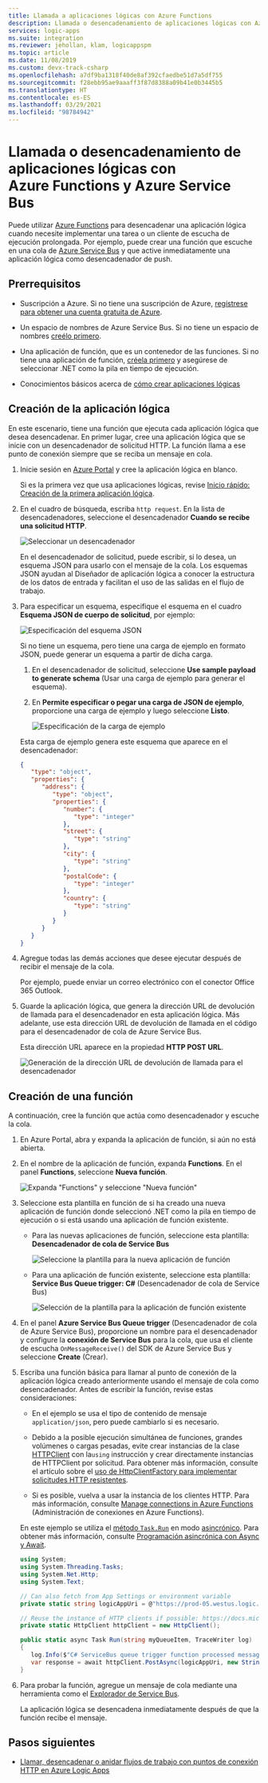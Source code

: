 ```yaml
---
title: Llamada a aplicaciones lógicas con Azure Functions
description: Llamada o desencadenamiento de aplicaciones lógicas con Azure Functions y Azure Service Bus
services: logic-apps
ms.suite: integration
ms.reviewer: jehollan, klam, logicappspm
ms.topic: article
ms.date: 11/08/2019
ms.custom: devx-track-csharp
ms.openlocfilehash: a7df9ba1318f40de8af392cfaedbe51d7a5df755
ms.sourcegitcommit: f28ebb95ae9aaaff3f87d8388a09b41e0b3445b5
ms.translationtype: HT
ms.contentlocale: es-ES
ms.lasthandoff: 03/29/2021
ms.locfileid: "98784942"
---
```

# <a name="call-or-trigger-logic-apps-by-using-azure-functions-and-azure-service-bus"></a>Llamada o desencadenamiento de aplicaciones lógicas con Azure Functions y Azure Service Bus

Puede utilizar [Azure Functions](../azure-functions/functions-overview.md) para desencadenar una aplicación lógica cuando necesite implementar una tarea o un cliente de escucha de ejecución prolongada. Por ejemplo, puede crear una función que escuche en una cola de [Azure Service Bus](../service-bus-messaging/service-bus-messaging-overview.md) y que active inmediatamente una aplicación lógica como desencadenador de push.

## <a name="prerequisites"></a>Prerrequisitos

* Suscripción a Azure. Si no tiene una suscripción de Azure, [regístrese para obtener una cuenta gratuita de Azure](https://azure.microsoft.com/free/).

* Un espacio de nombres de Azure Service Bus. Si no tiene un espacio de nombres [creélo primero](../service-bus-messaging/service-bus-create-namespace-portal.md).

* Una aplicación de función, que es un contenedor de las funciones. Si no tiene una aplicación de función, [créela primero](../azure-functions/functions-get-started.md) y asegúrese de seleccionar .NET como la pila en tiempo de ejecución.

* Conocimientos básicos acerca de [cómo crear aplicaciones lógicas](../logic-apps/quickstart-create-first-logic-app-workflow.md)

## <a name="create-logic-app"></a>Creación de la aplicación lógica

En este escenario, tiene una función que ejecuta cada aplicación lógica que desea desencadenar. En primer lugar, cree una aplicación lógica que se inicie con un desencadenador de solicitud HTTP. La función llama a ese punto de conexión siempre que se reciba un mensaje en cola.

1. Inicie sesión en [Azure Portal](https://portal.azure.com) y cree la aplicación lógica en blanco.

   Si es la primera vez que usa aplicaciones lógicas, revise [Inicio rápido: Creación de la primera aplicación lógica](../logic-apps/quickstart-create-first-logic-app-workflow.md).

1. En el cuadro de búsqueda, escriba `http request`. En la lista de desencadenadores, seleccione el desencadenador **Cuando se recibe una solicitud HTTP**.

   ![Seleccionar un desencadenador](./media/logic-apps-scenario-function-sb-trigger/when-http-request-received-trigger.png)

   En el desencadenador de solicitud, puede escribir, si lo desea, un esquema JSON para usarlo con el mensaje de la cola. Los esquemas JSON ayudan al Diseñador de aplicación lógica a conocer la estructura de los datos de entrada y facilitan el uso de las salidas en el flujo de trabajo.

1. Para especificar un esquema, especifique el esquema en el cuadro **Esquema JSON de cuerpo de solicitud**, por ejemplo:

   ![Especificación del esquema JSON](./media/logic-apps-scenario-function-sb-trigger/when-http-request-received-trigger-schema.png)

   Si no tiene un esquema, pero tiene una carga de ejemplo en formato JSON, puede generar un esquema a partir de dicha carga.

   1. En el desencadenador de solicitud, seleccione **Use sample payload to generate schema** (Usar una carga de ejemplo para generar el esquema).

   1. En **Permite especificar o pegar una carga de JSON de ejemplo**, proporcione una carga de ejemplo y luego seleccione **Listo**.

      ![Especificación de la carga de ejemplo](./media/logic-apps-scenario-function-sb-trigger/enter-sample-payload.png)

   Esta carga de ejemplo genera este esquema que aparece en el desencadenador:

   ```json
   {
      "type": "object",
      "properties": {
         "address": {
            "type": "object",
            "properties": {
               "number": {
                  "type": "integer"
               },
               "street": {
                  "type": "string"
               },
               "city": {
                  "type": "string"
               },
               "postalCode": {
                  "type": "integer"
               },
               "country": {
                  "type": "string"
               }
            }
         }
      }
   }
   ```

1. Agregue todas las demás acciones que desee ejecutar después de recibir el mensaje de la cola.

   Por ejemplo, puede enviar un correo electrónico con el conector Office 365 Outlook.

1. Guarde la aplicación lógica, que genera la dirección URL de devolución de llamada para el desencadenador en esta aplicación lógica. Más adelante, use esta dirección URL de devolución de llamada en el código para el desencadenador de cola de Azure Service Bus.

   Esta dirección URL aparece en la propiedad **HTTP POST URL**.

   ![Generación de la dirección URL de devolución de llamada para el desencadenador](./media/logic-apps-scenario-function-sb-trigger/callback-URL-for-trigger.png)

## <a name="create-a-function"></a>Creación de una función

A continuación, cree la función que actúa como desencadenador y escuche la cola.

1. En Azure Portal, abra y expanda la aplicación de función, si aún no está abierta. 

1. En el nombre de la aplicación de función, expanda **Functions**. En el panel **Functions**, seleccione **Nueva función**.

   ![Expanda "Functions" y seleccione "Nueva función"](./media/logic-apps-scenario-function-sb-trigger/add-new-function-to-function-app.png)

1. Seleccione esta plantilla en función de si ha creado una nueva aplicación de función donde seleccionó .NET como la pila en tiempo de ejecución o si está usando una aplicación de función existente.

   * Para las nuevas aplicaciones de función, seleccione esta plantilla: **Desencadenador de cola de Service Bus**

     ![Seleccione la plantilla para la nueva aplicación de función](./media/logic-apps-scenario-function-sb-trigger/current-add-queue-trigger-template.png)

   * Para una aplicación de función existente, seleccione esta plantilla: **Service Bus Queue trigger: C#** (Desencadenador de cola de Service Bus)

     ![Selección de la plantilla para la aplicación de función existente](./media/logic-apps-scenario-function-sb-trigger/legacy-add-queue-trigger-template.png)

1. En el panel **Azure Service Bus Queue trigger** (Desencadenador de cola de Azure Service Bus), proporcione un nombre para el desencadenador y configure la **conexión de Service Bus** para la cola, que usa el cliente de escucha `OnMessageReceive()` del SDK de Azure Service Bus y seleccione **Create** (Crear).

1. Escriba una función básica para llamar al punto de conexión de la aplicación lógica creado anteriormente usando el mensaje de cola como desencadenador. Antes de escribir la función, revise estas consideraciones:

   * En el ejemplo se usa el tipo de contenido de mensaje `application/json`, pero puede cambiarlo si es necesario.
   
   * Debido a la posible ejecución simultánea de funciones, grandes volúmenes o cargas pesadas, evite crear instancias de la clase [HTTPClient](/dotnet/api/system.net.http.httpclient) con la`using` instrucción y crear directamente instancias de HTTPClient por solicitud. Para obtener más información, consulte el artículo sobre el [uso de HttpClientFactory para implementar solicitudes HTTP resistentes](/dotnet/architecture/microservices/implement-resilient-applications/use-httpclientfactory-to-implement-resilient-http-requests#issues-with-the-original-httpclient-class-available-in-net-core).
   
   * Si es posible, vuelva a usar la instancia de los clientes HTTP. Para más información, consulte [Manage connections in Azure Functions](../azure-functions/manage-connections.md) (Administración de conexiones en Azure Functions).

   En este ejemplo se utiliza el [método `Task.Run`](/dotnet/api/system.threading.tasks.task.run) en modo [asincrónico](/dotnet/csharp/language-reference/keywords/async). Para obtener más información, consulte [Programación asincrónica con Async y Await](/dotnet/csharp/programming-guide/concepts/async/).

   ```csharp
   using System;
   using System.Threading.Tasks;
   using System.Net.Http;
   using System.Text;

   // Can also fetch from App Settings or environment variable
   private static string logicAppUri = @"https://prod-05.westus.logic.azure.com:443/workflows/<remaining-callback-URL>";

   // Reuse the instance of HTTP clients if possible: https://docs.microsoft.com/azure/azure-functions/manage-connections
   private static HttpClient httpClient = new HttpClient();

   public static async Task Run(string myQueueItem, TraceWriter log) 
   {
      log.Info($"C# ServiceBus queue trigger function processed message: {myQueueItem}");
      var response = await httpClient.PostAsync(logicAppUri, new StringContent(myQueueItem, Encoding.UTF8, "application/json")); 
   }
   ```

1. Para probar la función, agregue un mensaje de cola mediante una herramienta como el [Explorador de Service Bus](https://github.com/paolosalvatori/ServiceBusExplorer).

   La aplicación lógica se desencadena inmediatamente después de que la función recibe el mensaje.

## <a name="next-steps"></a>Pasos siguientes

* [Llamar, desencadenar o anidar flujos de trabajo con puntos de conexión HTTP en Azure Logic Apps](../logic-apps/logic-apps-http-endpoint.md)